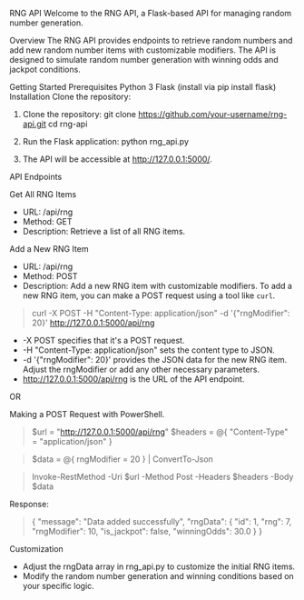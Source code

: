 RNG API
Welcome to the RNG API, a Flask-based API for managing random number generation.

Overview
The RNG API provides endpoints to retrieve random numbers and add new random number items with customizable modifiers. The API is designed to simulate random number generation with winning odds and jackpot conditions.

Getting Started
Prerequisites
Python 3
Flask (install via pip install flask)
Installation
Clone the repository:

1. Clone the repository:
git clone https://github.com/your-username/rng-api.git
cd rng-api

2. Run the Flask application:
python rng_api.py

3. The API will be accessible at http://127.0.0.1:5000/.

API Endpoints

Get All RNG Items
* URL: /api/rng
* Method: GET
* Description: Retrieve a list of all RNG items.

Add a New RNG Item

* URL: /api/rng
* Method: POST
* Description: Add a new RNG item with customizable modifiers.
To add a new RNG item, you can make a POST request using a tool like `curl`.

>curl -X POST -H "Content-Type: application/json" -d '{"rngModifier": 20}' http://127.0.0.1:5000/api/rng

* -X POST specifies that it's a POST request.
* -H "Content-Type: application/json" sets the content type to JSON.
* -d '{"rngModifier": 20}' provides the JSON data for the new RNG item. Adjust the rngModifier or add any other necessary parameters.
* http://127.0.0.1:5000/api/rng is the URL of the API endpoint.

OR

Making a POST Request with PowerShell.

>$url = "http://127.0.0.1:5000/api/rng"
>$headers = @{
    "Content-Type" = "application/json"
}

>$data = @{
    rngModifier = 20
} | ConvertTo-Json

>Invoke-RestMethod -Uri $url -Method Post -Headers $headers -Body $data


Response:
>{
    "message": "Data added successfully",
    "rngData": {
        "id": 1,
        "rng": 7,
        "rngModifier": 10,
        "is_jackpot": false,
        "winningOdds": 30.0
    }
}

Customization
* Adjust the rngData array in rng_api.py to customize the initial RNG items.
* Modify the random number generation and winning conditions based on your specific logic.